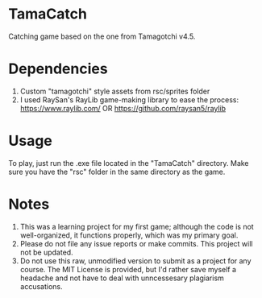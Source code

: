 # TamaCatch
Catching game based on the one from Tamagotchi v4.5.

# Dependencies
1. Custom "tamagotchi" style assets from rsc/sprites folder
2. I used RaySan's RayLib game-making library to ease the process:
https://www.raylib.com/ OR https://github.com/raysan5/raylib

# Usage
To play, just run the .exe file located in the "TamaCatch" directory. Make sure you have the "rsc" folder in the same directory as the game.

# Notes
1. This was a learning project for my first game; although the code is not well-organized, it functions properly, which was my primary goal.
2. Please do not file any issue reports or make commits. This project will not be updated.
3. Do not use this raw, unmodified version to submit as a project for any course. The MIT License is provided, but I'd rather save myself a headache and not have to deal with unncessesary plagiarism accusations.
